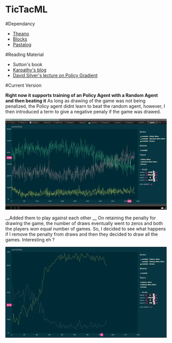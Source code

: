 # TicTacML

#Dependancy

+ [Theano](http://www.github.com/Theano/Theano)
+ [Blocks](https://github.com/mila-udem/blocks)
+ [Pastalog](https://github.com/rewonc/pastalog)

#Reading Material

+ Sutton's book
+ [Karpathy's blog](http://karpathy.github.io/2016/05/31/rl/)
+ [David Silver's lecture on Policy Gradient](http://www0.cs.ucl.ac.uk/staff/d.silver/web/Teaching_files/pg.pdf)

#Current Version

__Right now it supports training of an Policy Agent with a Random Agent and then beating it__
As long as drawing of the game was not being penalized, the Policy agent didnt learn to beat the random agent, however, I then introduced a term to give a negative penaly if the game was drawed.

![Progress](https://raw.githubusercontent.com/amartya18x/TicTacML/master/progress.png "Progress")

__Added them to play against each other __
On retaining the penalty for drawing the game, the number of draws eventually went to zeros and both the players won equal number of games. So, I decided to see what happens if I remove the penalty from draws and then they decided to draw all the games. Interesting eh ?

![All Draws](https://raw.githubusercontent.com/amartya18x/TicTacML/master/draw.png "Draws")
